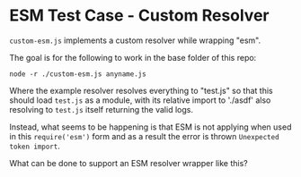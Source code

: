 # ESM Test Case - Custom Resolver

`custom-esm.js` implements a custom resolver while wrapping "esm".

The goal is for the following to work in the base folder of this repo:

```
node -r ./custom-esm.js anyname.js
```

Where the example resolver resolves everything to "test.js" so that
this should load `test.js` as a module, with its relative import to
'./asdf' also resolving to `test.js` itself returning the valid
logs.

Instead, what seems to be happening is that ESM is not applying when
used in this `require('esm')` form and as a result the error is thrown
`Unexpected token import`.

What can be done to support an ESM resolver wrapper like this?